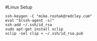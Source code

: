 #Linux Setup

```console
ssh-keygen -C "mike.roshak@redcley.com"
eval "$(ssh-agent -s)"
ssh-add ~/.ssh/id_rsa
sudo apt-get install xclip
xclip -sel clip < ~/.ssh/id_rsa.pub
```
